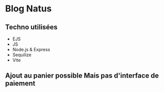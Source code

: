 # Blog Natus

## Techno utilisées

- EJS
- JS
- Node.js & Express
- Sequilize
- Vite 

## Ajout au panier possible Mais pas d'interface de paiement

